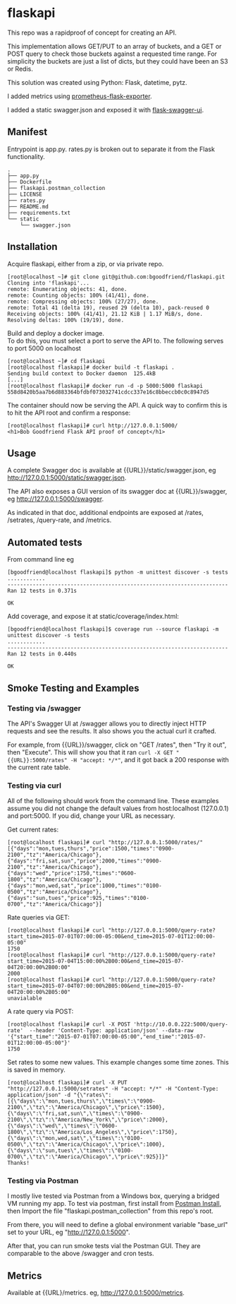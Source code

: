# flaskapi
This repo was a rapidproof of concept for creating an API.

This implementation allows GET/PUT to an array of buckets, and a GET or POST query to check those buckets against a requested time range.  For simplicity the buckets are just a list of dicts, but they could have been an S3 or Redis.

This solution was created using Python: Flask, datetime, pytz.

I added metrics using [prometheus-flask-exporter](https://pypi.org/project/prometheus-flask-exporter/).

I added a static swagger.json and exposed it with [flask-swagger-ui](https://github.com/sveint/flask-swagger-ui).

## Manifest
Entrypoint is app.py.  rates.py is broken out to separate it from the Flask functionality.

```
.
├── app.py
├── Dockerfile
├── flaskapi.postman_collection
├── LICENSE
├── rates.py
├── README.md
├── requirements.txt
└── static
    └── swagger.json
```
## Installation 
Acquire flaskapi, either from a zip, or via private repo.

```
[root@localhost ~]# git clone git@github.com:bgoodfriend/flaskapi.git
Cloning into 'flaskapi'...
remote: Enumerating objects: 41, done.
remote: Counting objects: 100% (41/41), done.
remote: Compressing objects: 100% (27/27), done.
remote: Total 41 (delta 19), reused 29 (delta 10), pack-reused 0
Receiving objects: 100% (41/41), 21.12 KiB | 1.17 MiB/s, done.
Resolving deltas: 100% (19/19), done.
```

Build and deploy a docker image.  
To do this, you must select a port to serve the API to.  The following serves to port 5000 on localhost

```
[root@localhost ~]# cd flaskapi
[root@localhost flaskapi]# docker build -t flaskapi .
Sending build context to Docker daemon  125.4kB
[...]
[root@localhost flaskapi]# docker run -d -p 5000:5000 flaskapi
558d8420b5aa7b6d883364bfdbf073032741cdcc337e16c8bbeccb0c0c8947d5
```
The container should now be serving the API.  A quick way to confirm this is to hit the API root and confirm a response:
```
[root@localhost flaskapi]# curl http://127.0.0.1:5000/
<h1>Bob Goodfriend Flask API proof of concept</h1>
```

## Usage

A complete Swagger doc is available at {{URL}}/static/swagger.json, eg http://127.0.0.1:5000/static/swagger.json.  

The API also exposes a GUI version of its swagger doc at {{URL}}/swagger, eg http://127.0.0.1:5000/swagger.  

As indicated in that doc, additional endpoints are exposed at /rates, /setrates, /query-rate, and /metrics.

## Automated tests

From command line eg
```
[bgoodfriend@localhost flaskapi]$ python -m unittest discover -s tests
............
----------------------------------------------------------------------
Ran 12 tests in 0.371s

OK
```

Add coverage, and expose it at static/coverage/index.html:
```
[bgoodfriend@localhost flaskapi]$ coverage run --source flaskapi -m unittest discover -s tests
............
----------------------------------------------------------------------
Ran 12 tests in 0.440s

OK
```

## Smoke Testing and Examples

### Testing via /swagger

The API's Swagger UI at /swagger allows you to directly inject HTTP requests and see the results.  It also shows you the actual curl it crafted.  

For example, from {{URL}}/swagger, click on "GET /rates", then "Try it out", then "Execute".  This will show you that it ran `curl -X GET "{{URL}}:5000/rates" -H "accept: */*"`, and it got back a 200 response with the current rate table.

### Testing via curl

All of the following should work from the command line.  These examples assume you did not change the default values from host:localhost (127.0.0.1) and port:5000.  If you did, change your URL as necessary.

Get current rates:
```
[root@localhost flaskapi]# curl "http://127.0.0.1:5000/rates/"
[{"days":"mon,tues,thurs","price":1500,"times":"0900-2100","tz":"America/Chicago"},{"days":"fri,sat,sun","price":2000,"times":"0900-2100","tz":"America/Chicago"},{"days":"wed","price":1750,"times":"0600-1800","tz":"America/Chicago"},{"days":"mon,wed,sat","price":1000,"times":"0100-0500","tz":"America/Chicago"},{"days":"sun,tues","price":925,"times":"0100-0700","tz":"America/Chicago"}]
```

Rate queries via GET:
```
[root@localhost flaskapi]# curl "http://127.0.0.1:5000/query-rate?start_time=2015-07-01T07:00:00-05:00&end_time=2015-07-01T12:00:00-05:00"
1750
[root@localhost flaskapi]# curl "http://127.0.0.1:5000/query-rate?start_time=2015-07-04T15:00:00%2B00:00&end_time=2015-07-04T20:00:00%2B00:00"
2000
[root@localhost flaskapi]# curl "http://127.0.0.1:5000/query-rate?start_time=2015-07-04T07:00:00%2B05:00&end_time=2015-07-04T20:00:00%2B05:00"
unavialable
```

A rate query via POST:
```
[root@localhost flaskapi]# curl -X POST 'http://10.0.0.222:5000/query-rate'  --header 'Content-Type: application/json' --data-raw '{"start_time":"2015-07-01T07:00:00-05:00","end_time":"2015-07-01T12:00:00-05:00"}'
1750
```

Set rates to some new values. 
This example changes some time zones.  This is saved in memory.
```
[root@localhost flaskapi]# curl -X PUT "http://127.0.0.1:5000/setrates" -H "accept: */*" -H "Content-Type: application/json" -d "{\"rates\":[{\"days\":\"mon,tues,thurs\",\"times\":\"0900-2100\",\"tz\":\"America/Chicago\",\"price\":1500},{\"days\":\"fri,sat,sun\",\"times\":\"0900-2100\",\"tz\":\"America/New_York\",\"price\":2000},{\"days\":\"wed\",\"times\":\"0600-1800\",\"tz\":\"America/Los_Angeles\",\"price\":1750},{\"days\":\"mon,wed,sat\",\"times\":\"0100-0500\",\"tz\":\"America/Chicago\",\"price\":1000},{\"days\":\"sun,tues\",\"times\":\"0100-0700\",\"tz\":\"America/Chicago\",\"price\":925}]}"
Thanks!
```

### Testing via Postman

I mostly live tested via Postman from a Windows box, querying a bridged VM running my app.  To test via postman, first install from [Postman Install](https://www.postman.com/downloads/), then Import the file "flaskapi.postman_collection" from this repo's root.  

From there, you will need to define a global environment variable "base_url" set to your URL, eg "http://127.0.0.1:5000".  

After that, you can run smoke tests vial the Postman GUI.  They are comparable to the above /swagger and cron tests.

## Metrics

Available at {{URL}/metrics.  eg, http://127.0.0.1:5000/metrics.

